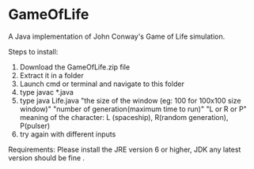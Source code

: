 # GameOfLife
A Java implementation of John Conway's Game of Life simulation.

Steps to install:
1. Download the GameOfLife.zip file
2. Extract it in a folder
3. Launch cmd or terminal and navigate to this folder
4. type javac *.java
5. type java Life.java "the size of the window (eg: 100 for 100x100 size window)" "number of generation(maximum time to run)" "L or R or P"                  
     meaning of the character: L (spaceship), R(random generation), P(pulser)
6. try again with different inputs

Requirements:
Please install the JRE version 6 or higher, JDK any latest version should be fine .

